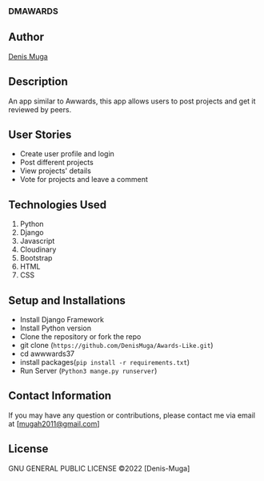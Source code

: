 ### DMAWARDS

## Author

[Denis Muga](https://github.com/DenisMuga)

## Description

An app similar to Awwards, this app allows users to post projects and get it reviewed by peers.

## User Stories

- Create user profile and login
- Post different projects
- View projects' details
- Vote for projects and leave a comment

## Technologies Used

1. Python 
2. Django 
3. Javascript
4. Cloudinary
5. Bootstrap
6. HTML 
7. CSS

## Setup and Installations

- Install Django Framework
- Install Python version
- Clone the repository or fork the repo
- git clone (`https://github.com/DenisMuga/Awards-Like.git`)
- cd awwwards37
- install packages(`pip install -r requirements.txt`)
- Run Server (`Python3 mange.py runserver`)

## Contact Information

If you may have any question or contributions, please contact me via email at [mugah2011@gmail.com]

## License

GNU GENERAL PUBLIC LICENSE &copy;2022 [Denis-Muga]